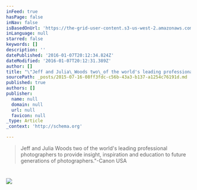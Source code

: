 ```yaml
---
inFeed: true
hasPage: false
inNav: false
isBasedOnUrl: 'https://the-grid-user-content.s3-us-west-2.amazonaws.com/a5f698b0-7a4d-494e-a5d0-7a6a56808694.gif'
inLanguage: null
starred: false
keywords: []
description: ''
datePublished: '2016-01-07T20:12:34.824Z'
dateModified: '2016-01-07T20:12:31.389Z'
author: []
title: "\"Jeff and Julia\_Woods two\_of the world's leading professional photographers to provide insight, inspiration and education to future generations of photographers.\"-Canon USA"
sourcePath: _posts/2015-07-16-08ff3fdc-c56b-43a3-b137-a1254c76191d.md
published: true
authors: []
publisher:
  name: null
  domain: null
  url: null
  favicon: null
_type: Article
_context: 'http://schema.org'

---
```

> Jeff and Julia Woods two of the world's leading professional photographers to provide insight, inspiration and education to future generations of photographers."-Canon USA

# ![](https://the-grid-user-content.s3-us-west-2.amazonaws.com/a5f698b0-7a4d-494e-a5d0-7a6a56808694.gif)